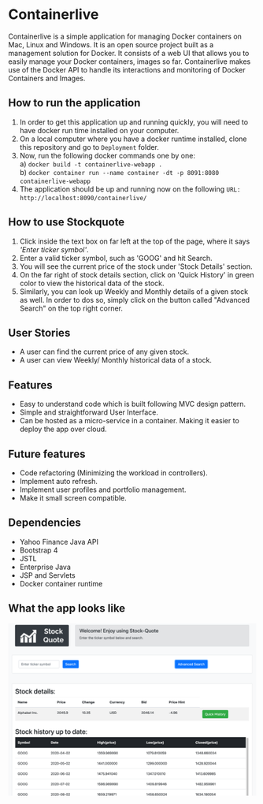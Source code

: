# Containerlive

 Containerlive is a simple application for managing Docker containers on Mac, Linux and Windows. It is an open source project built as a management solution for Docker. It consists of a web UI that allows you to easily manage your Docker containers, images so far. Containerlive makes use of the Docker API to handle its interactions and monitoring of Docker Containers and Images.

## How to run the application

1. In order to get this application up and running quickly, you will need to have docker run time installed on your computer. 
2. On a local computer where you have a docker runtime installed, clone this repository and go to `Deployment` folder. 
3. Now, run the following docker commands one by one:<br />
   a) `docker build -t containerlive-webapp .`<br />
   b) `docker container run --name container -dt -p 8091:8080 containerlive-webapp`<br />
4. The application should be up and running now on the following `URL: http://localhost:8090/containerlive/`


 ## How to use Stockquote

 1. Click inside the text box on far left at the top of the page, where it says <i>'Enter ticker symbol'</i>.
 2.  Enter a valid ticker symbol, such as 'GOOG' and hit Search. 
 3.  You will see the current price of the stock under 'Stock Details' section. 
 4.  On the far right of stock details section, click on 'Quick History' in green color to view the historical data of the stock. 
 5.  Similarly, you can look up Weekly and Monthly details of a given stock as well. In order to dos so, simply click on the button called "Advanced Search" on the top right corner. 

 ## User Stories

 - A user can find the current price of any given stock. 
 - A user can view Weekly/ Monthly historical data of a stock. 

 ## Features

 - Easy to understand code which is built following MVC design pattern. 
 - Simple and straightforward User Interface. 
 - Can be hosted as a micro-service in a container. Making it easier to deploy the app over cloud. 

 ## Future features

 - Code refactoring (Minimizing the workload in controllers).
 - Implement auto refresh.
 - Implement user profiles and portfolio management. 
 - Make it small screen compatible.

 ## Dependencies 

 - Yahoo Finance Java API
 - Bootstrap 4
 - JSTL 
 - Enterprise Java
 - JSP and Servlets
 - Docker container runtime

## What the app looks like

![screenshot](https://raw.githubusercontent.com/Damans227/Stockquote/main/Screenshots/homescreen.png)
